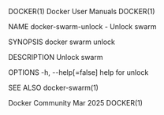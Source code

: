 DOCKER(1)							      Docker User Manuals							     DOCKER(1)

NAME
       docker-swarm-unlock - Unlock swarm

SYNOPSIS
       docker swarm unlock

DESCRIPTION
       Unlock swarm

OPTIONS
       -h, --help[=false]      help for unlock

SEE ALSO
       docker-swarm(1)

Docker Community							   Mar 2025								     DOCKER(1)
